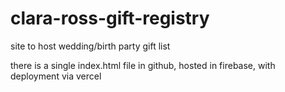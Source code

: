 # clara-ross-gift-registry

site to host wedding/birth party gift list

there is a single index.html file in github, hosted in firebase, with deployment via vercel
